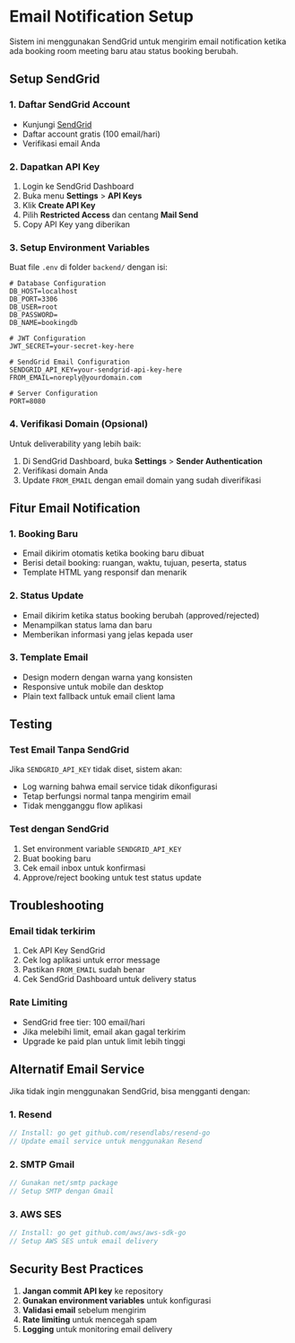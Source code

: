 # Email Notification Setup

Sistem ini menggunakan SendGrid untuk mengirim email notification ketika ada booking room meeting baru atau status booking berubah.

## Setup SendGrid

### 1. Daftar SendGrid Account
- Kunjungi [SendGrid](https://sendgrid.com/)
- Daftar account gratis (100 email/hari)
- Verifikasi email Anda

### 2. Dapatkan API Key
1. Login ke SendGrid Dashboard
2. Buka menu **Settings** > **API Keys**
3. Klik **Create API Key**
4. Pilih **Restricted Access** dan centang **Mail Send**
5. Copy API Key yang diberikan

### 3. Setup Environment Variables

Buat file `.env` di folder `backend/` dengan isi:

```env
# Database Configuration
DB_HOST=localhost
DB_PORT=3306
DB_USER=root
DB_PASSWORD=
DB_NAME=bookingdb

# JWT Configuration
JWT_SECRET=your-secret-key-here

# SendGrid Email Configuration
SENDGRID_API_KEY=your-sendgrid-api-key-here
FROM_EMAIL=noreply@yourdomain.com

# Server Configuration
PORT=8080
```

### 4. Verifikasi Domain (Opsional)
Untuk deliverability yang lebih baik:
1. Di SendGrid Dashboard, buka **Settings** > **Sender Authentication**
2. Verifikasi domain Anda
3. Update `FROM_EMAIL` dengan email domain yang sudah diverifikasi

## Fitur Email Notification

### 1. Booking Baru
- Email dikirim otomatis ketika booking baru dibuat
- Berisi detail booking: ruangan, waktu, tujuan, peserta, status
- Template HTML yang responsif dan menarik

### 2. Status Update
- Email dikirim ketika status booking berubah (approved/rejected)
- Menampilkan status lama dan baru
- Memberikan informasi yang jelas kepada user

### 3. Template Email
- Design modern dengan warna yang konsisten
- Responsive untuk mobile dan desktop
- Plain text fallback untuk email client lama

## Testing

### Test Email Tanpa SendGrid
Jika `SENDGRID_API_KEY` tidak diset, sistem akan:
- Log warning bahwa email service tidak dikonfigurasi
- Tetap berfungsi normal tanpa mengirim email
- Tidak mengganggu flow aplikasi

### Test dengan SendGrid
1. Set environment variable `SENDGRID_API_KEY`
2. Buat booking baru
3. Cek email inbox untuk konfirmasi
4. Approve/reject booking untuk test status update

## Troubleshooting

### Email tidak terkirim
1. Cek API Key SendGrid
2. Cek log aplikasi untuk error message
3. Pastikan `FROM_EMAIL` sudah benar
4. Cek SendGrid Dashboard untuk delivery status

### Rate Limiting
- SendGrid free tier: 100 email/hari
- Jika melebihi limit, email akan gagal terkirim
- Upgrade ke paid plan untuk limit lebih tinggi

## Alternatif Email Service

Jika tidak ingin menggunakan SendGrid, bisa mengganti dengan:

### 1. Resend
```go
// Install: go get github.com/resendlabs/resend-go
// Update email service untuk menggunakan Resend
```

### 2. SMTP Gmail
```go
// Gunakan net/smtp package
// Setup SMTP dengan Gmail
```

### 3. AWS SES
```go
// Install: go get github.com/aws/aws-sdk-go
// Setup AWS SES untuk email delivery
```

## Security Best Practices

1. **Jangan commit API key** ke repository
2. **Gunakan environment variables** untuk konfigurasi
3. **Validasi email** sebelum mengirim
4. **Rate limiting** untuk mencegah spam
5. **Logging** untuk monitoring email delivery 